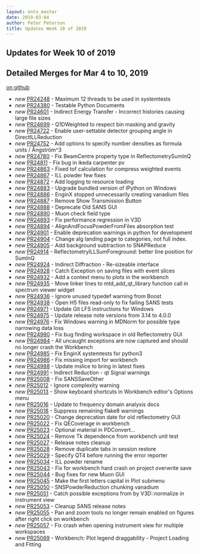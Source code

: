 ```yaml
---
layout: onto_master
date: 2019-03-04
author: Peter Peterson
title: Updates Week 10 of 2019
---
```

Updates for Week 10 of 2019
---------------------------

Detailed Merges for Mar 4 to 10, 2019
-------------------------------------
[on github](https://github.com/mantidproject/mantid/pulls?q=is%3Apr+merged%3A2019-03-05..2019-03-10)

* *new* [PR24248](https://github.com/mantidproject/mantid/pull/24248) - Maximum 12 threads to be used in systemtests
* *new* [PR24380](https://github.com/mantidproject/mantid/pull/24380) - Testable Python Documents
* *new* [PR24601](https://github.com/mantidproject/mantid/pull/24601) - Indirect Energy Transfer - Incorrect histories causing large file sizes
* *new* [PR24699](https://github.com/mantidproject/mantid/pull/24699) - Q1DWeighted to respect bin masking and gravity
* *new* [PR24722](https://github.com/mantidproject/mantid/pull/24722) - Enable user-settable detector grouping angle in DirectILLReduction
* *new* [PR24752](https://github.com/mantidproject/mantid/pull/24752) - Add options to specify number densities as formula units / Ångström^3
* *new* [PR24780](https://github.com/mantidproject/mantid/pull/24780) - Fix BeamCentre property type in ReflectometrySumInQ
* *new* [PR24811](https://github.com/mantidproject/mantid/pull/24811) - Fix bug in ikeda carpenter pv
* *new* [PR24863](https://github.com/mantidproject/mantid/pull/24863) - Fixed tof calculation for compress weighted events
* *new* [PR24867](https://github.com/mantidproject/mantid/pull/24867) - ILL powder few fixes
* *new* [PR24872](https://github.com/mantidproject/mantid/pull/24872) - Add logging to resource loading
* *new* [PR24883](https://github.com/mantidproject/mantid/pull/24883) - Upgrade bundled version of IPython on Windows
* *new* [PR24886](https://github.com/mantidproject/mantid/pull/24886) - EnginX stopped unnecessarily creating vanadium files
* *new* [PR24887](https://github.com/mantidproject/mantid/pull/24887) - Remove Show Transmission Button
* *new* [PR24888](https://github.com/mantidproject/mantid/pull/24888) - Deprecate Old SANS GUI
* *new* [PR24890](https://github.com/mantidproject/mantid/pull/24890) - Muon check field type
* *new* [PR24893](https://github.com/mantidproject/mantid/pull/24893) - Fix performance regression in V3D
* *new* [PR24894](https://github.com/mantidproject/mantid/pull/24894) - AlignAndFocusPowderFromFiles absorption test
* *new* [PR24901](https://github.com/mantidproject/mantid/pull/24901) - Enable deprecation warnings in python for development
* *new* [PR24904](https://github.com/mantidproject/mantid/pull/24904) - Change alg landing page to categories, not full index.
* *new* [PR24905](https://github.com/mantidproject/mantid/pull/24905) - Add background subtraction to SNAPReduce
* *new* [PR24914](https://github.com/mantidproject/mantid/pull/24914) - ReflectometryILLSumForeground: better line position for SumInQ
* *new* [PR24924](https://github.com/mantidproject/mantid/pull/24924) - Indirect Diffraction - Re-sizeable interface
* *new* [PR24928](https://github.com/mantidproject/mantid/pull/24928) - Catch Exception on saving files with event slices
* *new* [PR24932](https://github.com/mantidproject/mantid/pull/24932) - Add a context menu to plots in the workbench
* *new* [PR24935](https://github.com/mantidproject/mantid/pull/24935) - Move linker lines to mtd_add_qt_library function call in spectrum viewer widget
* *new* [PR24936](https://github.com/mantidproject/mantid/pull/24936) - Ignore unused typedef warning from Boost
* *new* [PR24938](https://github.com/mantidproject/mantid/pull/24938) - Open H5 files read-only to fix failing SANS tests
* *new* [PR24971](https://github.com/mantidproject/mantid/pull/24971) - Update Git LFS instructions for Windows
* *new* [PR24975](https://github.com/mantidproject/mantid/pull/24975) - Update release note versions from 3.14 to 4.0.0
* *new* [PR24976](https://github.com/mantidproject/mantid/pull/24976) - Fix Windows warning in MDNorm for possible type narrowing data loss
* *new* [PR24980](https://github.com/mantidproject/mantid/pull/24980) - Fix bug finding workspace in old Reflectometry GUI
* *new* [PR24984](https://github.com/mantidproject/mantid/pull/24984) - All uncaught exceptions are now captured and should no longer crash the Workbench
* *new* [PR24985](https://github.com/mantidproject/mantid/pull/24985) - Fix EnginX systemtests for python3
* *new* [PR24986](https://github.com/mantidproject/mantid/pull/24986) - Fix missing import for workbench
* *new* [PR24988](https://github.com/mantidproject/mantid/pull/24988) - Update mslice to bring in latest fixes
* *new* [PR24991](https://github.com/mantidproject/mantid/pull/24991) - Indirect Reduction - qt Signal warnings
* *new* [PR25008](https://github.com/mantidproject/mantid/pull/25008) - Fix SANSSaveOther
* *new* [PR25012](https://github.com/mantidproject/mantid/pull/25012) - Ignore complexity warning
* *new* [PR25013](https://github.com/mantidproject/mantid/pull/25013) - Show keyboard shortcuts in Workbench editor's Options menu
* *new* [PR25016](https://github.com/mantidproject/mantid/pull/25016) - Update to frequency domain analysis docs
* *new* [PR25018](https://github.com/mantidproject/mantid/pull/25018) - Suppress remaining flake8 warnings
* *new* [PR25020](https://github.com/mantidproject/mantid/pull/25020) - Change deprecation date for old reflectometry GUI
* *new* [PR25022](https://github.com/mantidproject/mantid/pull/25022) - Fix QECoverage in workbench
* *new* [PR25023](https://github.com/mantidproject/mantid/pull/25023) - Optional material in PDConvert...
* *new* [PR25024](https://github.com/mantidproject/mantid/pull/25024) - Remove Tk dependence from workbench unit test
* *new* [PR25027](https://github.com/mantidproject/mantid/pull/25027) - Release notes cleanup
* *new* [PR25028](https://github.com/mantidproject/mantid/pull/25028) - Remove duplicate tabs in session restore
* *new* [PR25029](https://github.com/mantidproject/mantid/pull/25029) - Specify QT4 before running the error reporter
* *new* [PR25034](https://github.com/mantidproject/mantid/pull/25034) - ILL powder rename
* *new* [PR25043](https://github.com/mantidproject/mantid/pull/25043) - Fix for workbench hard crash on project overwrite save
* *new* [PR25044](https://github.com/mantidproject/mantid/pull/25044) - Bug fixes for new Muon GUI
* *new* [PR25045](https://github.com/mantidproject/mantid/pull/25045) - Make the first letters capital in Plot submenu
* *new* [PR25050](https://github.com/mantidproject/mantid/pull/25050) - SNSPowderReduction chunking vanadium
* *new* [PR25051](https://github.com/mantidproject/mantid/pull/25051) - Catch possible exceptions from by V3D::normalize in instrument view
* *new* [PR25053](https://github.com/mantidproject/mantid/pull/25053) - Cleanup SANS release notes
* *new* [PR25055](https://github.com/mantidproject/mantid/pull/25055) - Pan and zoom tools no longer remain enabled on figures after right click on workbench
* *new* [PR25057](https://github.com/mantidproject/mantid/pull/25057) - Fix crash when opening instrument view for multiple workspaces
* *new* [PR25069](https://github.com/mantidproject/mantid/pull/25069) - Workbench: Plot legend draggability - Project Loading and Fitting
